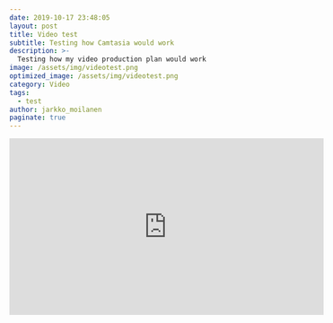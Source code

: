 ```yaml
---
date: 2019-10-17 23:48:05
layout: post
title: Video test
subtitle: Testing how Camtasia would work
description: >-
  Testing how my video production plan would work
image: /assets/img/videotest.png
optimized_image: /assets/img/videotest.png
category: Video
tags:
  - test
author: jarkko_moilanen
paginate: true
---
```


<iframe width="560" height="315" src="https://www.youtube.com/embed/042sO4IX9J8" frameborder="0" allow="accelerometer; autoplay; encrypted-media; gyroscope; picture-in-picture" allowfullscreen></iframe>
